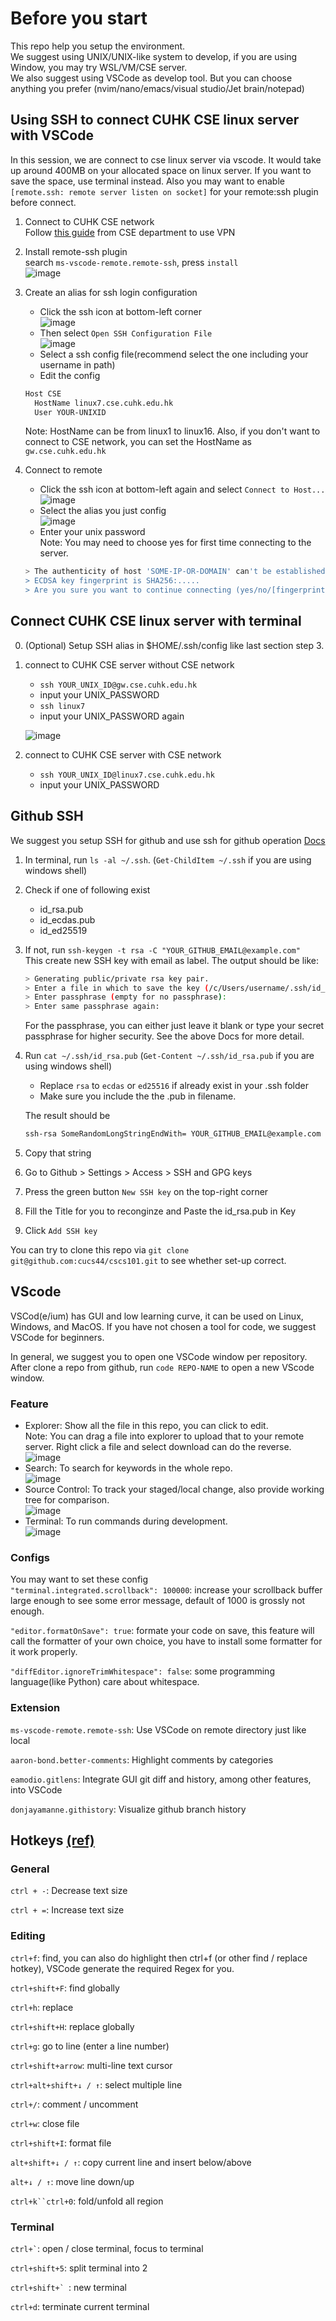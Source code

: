 # Before you start

This repo help you setup the environment.  
We suggest using UNIX/UNIX-like system to develop, if you are using Window, you may try WSL/VM/CSE server.  
We also suggest using VSCode as develop tool. But you can choose anything you prefer (nvim/nano/emacs/visual studio/Jet brain/notepad)

## Using SSH to connect CUHK CSE linux server with VSCode

In this session, we are connect to cse linux server via vscode. It would take up around 400MB on your allocated space on linux server. If you want to save the space, use terminal instead. Also you may want to enable   `[remote.ssh: remote server listen on socket]` for your remote:ssh plugin before connect.

1. Connect to CUHK CSE network  
  Follow [this guide](https://www.cse.cuhk.edu.hk/misc/cse-account-password-vpn/) from CSE department to use VPN
2. Install remote-ssh plugin  
  search `ms-vscode-remote.remote-ssh`, press `install`  
  ![image](./image/remotessh.jpg)  
3. Create an alias for ssh login configuration  
   - Click the ssh icon at bottom-left corner  
   ![image](image/sshicon.jpg)  
   - Then select `Open SSH Configuration File`  
   ![image](image/sshmenu.jpg)  
   - Select a ssh config file(recommend select the one including your username in path)
   - Edit the config  

    ```bash
    Host CSE
      HostName linux7.cse.cuhk.edu.hk
      User YOUR-UNIXID
    ```

    Note: HostName can be from linux1 to linux16. Also, if you don't want to connect to CSE network, you can set the HostName as `gw.cse.cuhk.edu.hk`
4. Connect to remote  
   - Click the ssh icon at bottom-left again and select `Connect to Host...`  
   ![image](./image/sshselect.jpg)  
   - Select the alias you just config  
   ![image](./image/sshconnect.jpg)  
   - Enter your unix password  
    Note: You may need to choose yes for first time connecting to the server.

    ```bash
    > The authenticity of host 'SOME-IP-OR-DOMAIN' can't be established.
    > ECDSA key fingerprint is SHA256:.....
    > Are you sure you want to continue connecting (yes/no/[fingerprint])? 
    ```

## Connect CUHK CSE linux server with terminal

0. (Optional) Setup SSH alias in $HOME/.ssh/config like last section step 3.
1. connect to CUHK CSE server without CSE network  
   - `ssh YOUR_UNIX_ID@gw.cse.cuhk.edu.hk`
   - input your UNIX_PASSWORD
   - `ssh linux7`
   - input your UNIX_PASSWORD again

   ![image](./image/sshterminal.png)  
2. connect to CUHK CSE server with CSE network
   - `ssh YOUR_UNIX_ID@linux7.cse.cuhk.edu.hk`
   - input your UNIX_PASSWORD

## Github SSH

We suggest you setup SSH for github and use ssh for github operation  [Docs](https://docs.github.com/en/authentication/connecting-to-github-with-ssh)  

   1. In terminal, run `ls -al ~/.ssh`. (`Get-ChildItem ~/.ssh` if you are using windows shell)
   2. Check if one of following exist
      - id_rsa.pub
      - id_ecdas.pub
      - id_ed25519
   3. If not, run `ssh-keygen -t rsa -C "YOUR_GITHUB_EMAIL@example.com"`  
      This create new SSH key with email as label. The output should be like:  

      ```bash
      > Generating public/private rsa key pair.  
      > Enter a file in which to save the key (/c/Users/username/.ssh/id_rsa): [Press enter] 
      > Enter passphrase (empty for no passphrase):  
      > Enter same passphrase again:  
      ```

      For the passphrase, you can either just leave it blank or type your secret passphrase for higher security. See the above Docs for more detail.
   4. Run `cat ~/.ssh/id_rsa.pub` (`Get-Content ~/.ssh/id_rsa.pub` if you are using windows shell)  
      - Replace `rsa` to `ecdas` or `ed25516` if already exist in your .ssh folder
      - Make sure you include the the .pub in filename.  

      The result should be

      ```bash
      ssh-rsa SomeRandomLongStringEndWith= YOUR_GITHUB_EMAIL@example.com
      ```

   5. Copy that string
   6. Go to Github > Settings > Access > SSH and GPG keys
   7. Press the green button `New SSH key` on the top-right corner
   8. Fill the Title for you to reconginze and Paste the id_rsa.pub in Key
   9. Click `Add SSH key`  
  
You can try to clone this repo via `git clone git@github.com:cucs44/cscs101.git` to see whether set-up correct.  
  
## VScode

VSCod(e/ium) has GUI and low learning curve, it can be used on Linux, Windows, and MacOS. If you have not chosen a tool for code, we suggest VSCode for beginners.  

In general, we suggest you to open one VSCode window per repository. After clone a repo from github, run `code REPO-NAME` to open a new VScode window.

### Feature

- Explorer: Show all the file in this repo, you can click to edit.  
Note: You can drag a file into explorer to upload that to your remote server. Right click a file and select download can do the reverse.  
![image](./image/explorer.jpg)  
- Search: To search for keywords in the whole repo.  
![image](./image/search.jpg)  
- Source Control: To track your staged/local change, also provide working tree for comparison.  
![image](./image/sourcecontrol.jpg)  
- Terminal: To run commands during development.  
![image](./image/terminal.jpg)  

### Configs

You may want to set these config  
`"terminal.integrated.scrollback": 100000`: increase your scrollback buffer large enough to see some error message, default of 1000 is grossly not enough.  

`"editor.formatOnSave": true`: formate your code on save, this feature will call the formatter of your own choice, you have to install some formatter for it work properly.  

`"diffEditor.ignoreTrimWhitespace": false`: some programming language(like Python) care about whitespace.

### Extension

`ms-vscode-remote.remote-ssh`: Use VSCode on remote directory just like local  

`aaron-bond.better-comments`: Highlight comments by categories  

`eamodio.gitlens`: Integrate GUI git diff and history, among other features, into VSCode  

`donjayamanne.githistory`: Visualize github branch history  

## Hotkeys [(ref)](https://code.visualstudio.com/shortcuts/keyboard-shortcuts-linux.pdf)

### General

`ctrl + -`: Decrease text size

`ctrl + =`: Increase text size

### Editing

`ctrl+f`: find, you can also do highlight then ctrl+f (or other find / replace hotkey), VSCode generate the required Regex for you.

`ctrl+shift+F`: find globally

`ctrl+h`: replace

`ctrl+shift+H`: replace globally

`ctrl+g`: go to line (enter a line number)

`ctrl+shift+arrow`: multi-line text cursor

`ctrl+alt+shift+↓ / ↑`: select multiple line

`ctrl+/`: comment / uncomment

`ctrl+w`: close file

`ctrl+shift+I`: format file

`alt+shift+↓ / ↑`: copy current line and insert below/above

`alt+↓ / ↑`: move line down/up

`ctrl+k``ctrl+0`: fold/unfold all region

### Terminal

`` ctrl+` ``: open / close terminal, focus to terminal

`ctrl+shift+5`: split terminal into 2

``ctrl+shift+` ``: new terminal

`ctrl+d`: terminate current terminal
